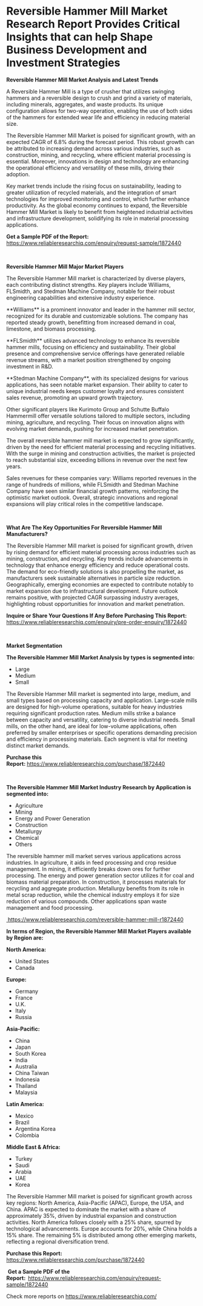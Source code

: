 <p><h1>Reversible Hammer Mill Market Research Report Provides Critical Insights that can help Shape Business Development and Investment Strategies</h1></p><p><strong>Reversible Hammer Mill Market Analysis and Latest Trends</strong></p>
<p><p>A Reversible Hammer Mill is a type of crusher that utilizes swinging hammers and a reversible design to crush and grind a variety of materials, including minerals, aggregates, and waste products. Its unique configuration allows for two-way operation, enabling the use of both sides of the hammers for extended wear life and efficiency in reducing material size.</p><p>The Reversible Hammer Mill Market is poised for significant growth, with an expected CAGR of 6.8% during the forecast period. This robust growth can be attributed to increasing demand across various industries, such as construction, mining, and recycling, where efficient material processing is essential. Moreover, innovations in design and technology are enhancing the operational efficiency and versatility of these mills, driving their adoption. </p><p>Key market trends include the rising focus on sustainability, leading to greater utilization of recycled materials, and the integration of smart technologies for improved monitoring and control, which further enhance productivity. As the global economy continues to expand, the Reversible Hammer Mill Market is likely to benefit from heightened industrial activities and infrastructure development, solidifying its role in material processing applications.</p></p>
<p><strong>Get a Sample PDF of the Report:&nbsp;</strong> <a href="https://www.reliableresearchiq.com/enquiry/request-sample/1872440?utm_campaign=2284&utm_medium=2&utm_source=Github&utm_content=ia&utm_term=08042025&utm_id=reversible-hammer-mill">https://www.reliableresearchiq.com/enquiry/request-sample/1872440</a></p>
<p>&nbsp;</p>
<p><strong>Reversible Hammer Mill Major Market Players</strong></p>
<p><p>The Reversible Hammer Mill market is characterized by diverse players, each contributing distinct strengths. Key players include Williams, FLSmidth, and Stedman Machine Company, notable for their robust engineering capabilities and extensive industry experience. </p><p>**Williams** is a prominent innovator and leader in the hammer mill sector, recognized for its durable and customizable solutions. The company has reported steady growth, benefitting from increased demand in coal, limestone, and biomass processing. </p><p>**FLSmidth** utilizes advanced technology to enhance its reversible hammer mills, focusing on efficiency and sustainability. Their global presence and comprehensive service offerings have generated reliable revenue streams, with a market position strengthened by ongoing investment in R&D.</p><p>**Stedman Machine Company**, with its specialized designs for various applications, has seen notable market expansion. Their ability to cater to unique industrial needs keeps customer loyalty and ensures consistent sales revenue, promoting an upward growth trajectory.</p><p>Other significant players like Kurimoto Group and Schutte Buffalo Hammermill offer versatile solutions tailored to multiple sectors, including mining, agriculture, and recycling. Their focus on innovation aligns with evolving market demands, pushing for increased market penetration.</p><p>The overall reversible hammer mill market is expected to grow significantly, driven by the need for efficient material processing and recycling initiatives. With the surge in mining and construction activities, the market is projected to reach substantial size, exceeding billions in revenue over the next few years.</p><p>Sales revenues for these companies vary: Williams reported revenues in the range of hundreds of millions, while FLSmidth and Stedman Machine Company have seen similar financial growth patterns, reinforcing the optimistic market outlook. Overall, strategic innovations and regional expansions will play critical roles in the competitive landscape.</p></p>
<p>&nbsp;</p>
<p><strong>What Are The Key Opportunities For Reversible Hammer Mill Manufacturers?</strong></p>
<p><p>The Reversible Hammer Mill market is poised for significant growth, driven by rising demand for efficient material processing across industries such as mining, construction, and recycling. Key trends include advancements in technology that enhance energy efficiency and reduce operational costs. The demand for eco-friendly solutions is also propelling the market, as manufacturers seek sustainable alternatives in particle size reduction. Geographically, emerging economies are expected to contribute notably to market expansion due to infrastructural development. Future outlook remains positive, with projected CAGR surpassing industry averages, highlighting robust opportunities for innovation and market penetration.</p></p>
<p><strong>Inquire or Share Your Questions If Any Before Purchasing This Report:</strong> <a href="https://www.reliableresearchiq.com/enquiry/pre-order-enquiry/1872440?utm_campaign=2284&utm_medium=2&utm_source=Github&utm_content=ia&utm_term=08042025&utm_id=reversible-hammer-mill">https://www.reliableresearchiq.com/enquiry/pre-order-enquiry/1872440</a></p>
<p>&nbsp;</p>
<p><strong>Market Segmentation</strong></p>
<p><strong>The Reversible Hammer Mill Market Analysis by types is segmented into:</strong></p>
<p><ul><li>Large</li><li>Medium</li><li>Small</li></ul></p>
<p><p>The Reversible Hammer Mill market is segmented into large, medium, and small types based on processing capacity and application. Large-scale mills are designed for high-volume operations, suitable for heavy industries requiring significant production rates. Medium mills strike a balance between capacity and versatility, catering to diverse industrial needs. Small mills, on the other hand, are ideal for low-volume applications, often preferred by smaller enterprises or specific operations demanding precision and efficiency in processing materials. Each segment is vital for meeting distinct market demands.</p></p>
<p><strong>Purchase this Report:&nbsp;</strong><a href="https://www.reliableresearchiq.com/purchase/1872440?utm_campaign=2284&utm_medium=2&utm_source=Github&utm_content=ia&utm_term=08042025&utm_id=reversible-hammer-mill">https://www.reliableresearchiq.com/purchase/1872440</a></p>
<p>&nbsp;</p>
<p><strong>The Reversible Hammer Mill Market Industry Research by Application is segmented into:</strong></p>
<p><ul><li>Agriculture</li><li>Mining</li><li>Energy and Power Generation</li><li>Construction</li><li>Metallurgy</li><li>Chemical</li><li>Others</li></ul></p>
<p><p>The reversible hammer mill market serves various applications across industries. In agriculture, it aids in feed processing and crop residue management. In mining, it efficiently breaks down ores for further processing. The energy and power generation sector utilizes it for coal and biomass material preparation. In construction, it processes materials for recycling and aggregate production. Metallurgy benefits from its role in metal scrap reduction, while the chemical industry employs it for size reduction of various compounds. Other applications span waste management and food processing.</p></p>
<p><a href="https://www.reliableresearchiq.com/reversible-hammer-mill-r1872440?utm_campaign=2284&utm_medium=2&utm_source=Github&utm_content=ia&utm_term=08042025&utm_id=reversible-hammer-mill">&nbsp;https://www.reliableresearchiq.com/reversible-hammer-mill-r1872440</a></p>
<p><strong>In terms of Region, the Reversible Hammer Mill Market Players available by Region are:</strong></p>
<p>
    <p> <strong> North America: </strong>
        <ul>
            <li>United States</li>
            <li>Canada</li>
        </ul>
        </p> 
    <p> <strong> Europe: </strong>
        <ul>
            <li>Germany</li>
            <li>France</li>
            <li>U.K.</li>
            <li>Italy</li>
            <li>Russia</li>
        </ul>
        </p> 
    <p> <strong> Asia-Pacific: </strong>
        <ul>
            <li>China</li>
            <li>Japan</li>
            <li>South Korea</li>
            <li>India</li>
            <li>Australia</li>
            <li>China Taiwan</li>
            <li>Indonesia</li>
            <li>Thailand</li>
            <li>Malaysia</li>
        </ul>
        </p> 
    <p> <strong> Latin America: </strong>
        <ul>
            <li>Mexico</li>
            <li>Brazil</li>
            <li>Argentina Korea</li>
            <li>Colombia</li>
        </ul>
        </p> 
    <p> <strong> Middle East & Africa: </strong>
        <ul>
            <li>Turkey</li>
            <li>Saudi</li>
            <li>Arabia</li>
            <li>UAE</li>
            <li>Korea</li>
        </ul>
    </p>
    </p>
<p><p>The Reversible Hammer Mill market is poised for significant growth across key regions: North America, Asia-Pacific (APAC), Europe, the USA, and China. APAC is expected to dominate the market with a share of approximately 35%, driven by industrial expansion and construction activities. North America follows closely with a 25% share, spurred by technological advancements. Europe accounts for 20%, while China holds a 15% share. The remaining 5% is distributed among other emerging markets, reflecting a regional diversification trend.</p></p>
<p><strong>Purchase this Report: </strong><a href="https://www.reliableresearchiq.com/purchase/1872440?utm_campaign=2284&utm_medium=2&utm_source=Github&utm_content=ia&utm_term=08042025&utm_id=reversible-hammer-mill">https://www.reliableresearchiq.com/purchase/1872440</a></p>
<p>&nbsp;<strong>Get a Sample PDF of the Report:&nbsp;&nbsp;</strong><a href="https://www.reliableresearchiq.com/enquiry/request-sample/1872440?utm_campaign=2284&utm_medium=2&utm_source=Github&utm_content=ia&utm_term=08042025&utm_id=reversible-hammer-mill">https://www.reliableresearchiq.com/enquiry/request-sample/1872440</a></p>
<p><strong></strong></p>
<p>Check more reports on <a href="https://www.reliableresearchiq.com/?utm_campaign=2284&utm_medium=2&utm_source=Github&utm_content=ia&utm_term=08042025&utm_id=reversible-hammer-mill">https://www.reliableresearchiq.com/</a></p>